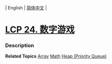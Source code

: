 | English | [简体中文](README.md) |

# [LCP 24. 数字游戏](https://leetcode-cn.com/problems/5TxKeK)
 ### Description

**Related Topics**  [Array](https://leetcode-cn.com/tag/array) [Math](https://leetcode-cn.com/tag/math) [Heap (Priority Queue)](https://leetcode-cn.com/tag/heap-priority-queue) 